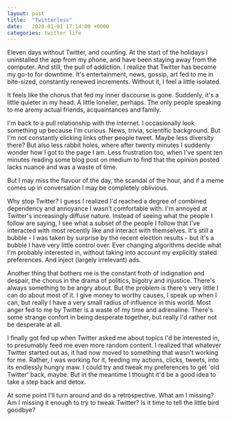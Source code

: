 ```yaml
---
layout: post
title:  "Twitterless"
date:   2020-01-01 17:14:00 +0000
categories: twitter life
---
```

Eleven days without Twitter, and counting. At the start of the holidays I uninstalled the app from my phone, and have been staying away from the computer.
And still, the pull of addiction. I realize that Twitter has become my go-to for downtime. It's entertainment, news, gossip, art fed to me in bite-sized, constantly renewed increments. Without it, I feel a little isolated.

It feels like the chorus that fed my inner discourse is gone. Suddenly, it's a little quieter in my head. A little lonelier, perhaps. The only people speaking to me aremy actual friends, acquaintances and family.

I'm back to a pull relationship with the internet. I occasionally look something up because I'm curious. News, trivia, scientific background. But I'm not constantly clicking links other people tweet. Maybe less diversity there? But also less rabbit holes, where after twenty minutes I suddenly wonder how I got to the page I am. Less frustration too, when I've spent ten minutes reading some blog post on medium to find that the opinion posted lacks nuance and was a waste of time.

But I may miss the flavour of the day, the scandal of the hour, and if a meme comes up in conversation I may be completely oblivious.

Why stop Twitter? I guess I realized I'd reached a degree of combined dependency and annoyance I wasn't comfortable with. I'm annoyed at Twitter's increasingly diffuse nature. Instead of seeing what the people I follow are saying, I see what a subset of the people I follow that I've interacted with most recently like and interact with themselves. It's still a bubble - I was taken by surprise by the recent election results - but it's a bubble I have very little control over. Ever changing algorithms decide what I'm probably interested in, without taking into account my explicitly stated preferences. And inject (largely irrelevant) ads.

Another thing that bothers me is the constant froth of indignation and despair, the chorus in the drama of politics, bigotry and injustice. There's always something to be angry about. But the problem is there's very little I can do about most of it. I give money to worthy causes, I speak up when I can, but really I have a very small radius of influence in this world. Most anger fed to me by Twitter is a waste of my time and adrenaline. There's some strange confort in being desperate together, but really I'd rather not be desperate at all.

I finally got fed up when Twitter asked me about topics I'd be interested in, to presumably feed me even more random content. I realized that whatever Twitter started out as, it had now moved to something that wasn't working for me. Rather, I was working for it, feeding my actions, clicks, tweets, into its endlessly hungry maw. I could try and tweak my preferences to get 'old Twitter' back, maybe. But in the meantime I thought it'd be a good idea to take a step back and detox.

At some point I'll turn around and do a retrospective. What am I missing? Am I missing it enough to try to tweak Twitter? Is it time to tell the little bird goodbye?
